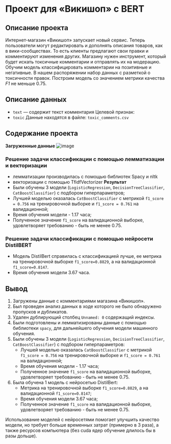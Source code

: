 # Проект для «Викишоп» с BERT

## Описание проекта
Интернет-магазин «Викишоп» запускает новый сервис. Теперь пользователи могут редактировать и дополнять описания товаров, как в вики-сообществах. То есть клиенты предлагают свои правки и комментируют изменения других. Магазину нужен инструмент, который будет искать токсичные комментарии и отправлять их на модерацию. 
Обучим модель классифицировать комментарии на позитивные и негативные. В нашем распоряжении набор данных с разметкой о токсичности правок.
Построим модель со значением метрики качества *F1* не меньше 0.75.

## Описание данных
-	`text` — содержит текст комментария
Целевой признак:
-    `toxic`
Данные находятся в файле: `toxic_comments.csv` 

## Содержание проекта
**Загруженные данные**
![image](https://github.com/user-attachments/assets/2491ab82-f622-4605-b91f-8273e6ed5dab)

### Решение задачи классификации с помощью лемматизации и векторизации
- лемматизации производилась с помощью библиотек Spacy и nltk
- векторизации с помощью TfidfVectorizer
**Результат**
- Были обучены 3 модели (`LogisticRegression`, `DecisionTreeClassifier`, `CatBoostClassifier`) с подбором гиперпараметров;
- Лучшей моделью оказалась `CatBoostClassifier` с метрикой `f1_score = 0.756` на тренировочной выборке и `f1_score = 0.761` на валидационной;
- Время обучения модели - 1.17 часа;
- Полученное значение `f1_score` на валидационной выборке, удовлетворяет требованию - быть не менее 0.75.

### Решение задачи классификации с помощью нейросети DistilBERT
- Модель DistilBert справилась с классификацией лучше, ее метрика на тренировочной выборке `f1_score=0.8829`, а на валидационной `f1_score=0.8147`.
- Время обучения модели 3.67 часа.

## Вывод
1. Загружены данные с комментариями магазина «Викишоп».
2. Был проведен анализ данных в ходе которого не было обнаружено пропусков и дубликатов.
3. Удален дублирующий столбец `Unnamed: 0` содержащий индексы.
4. Были подготовлены и лемматизированы данные с помощью библиотеки `spacy`, для дальнейшего обучения модели машинного обучения.
5. Были обучены 3 модели (`LogisticRegression`, `DecisionTreeClassifier`, `CatBoostClassifier`) с подбором гиперпараметров:
    - Лучшей моделью оказалась `CatBoostClassifier` с метрикой `f1_score = 0.756` на тренировочной выборке и `f1_score = 0.761` на валидационной;
    - Время обучения модели - 1.17 часа;
    - Полученное значение `f1_score` на валидационной выборке, удовлетворяет требованию - быть не менее 0.75.
6. Была обучена 1 модель с нейросетью DistilBert:
    - Метрика на тренировочной выборке `f1_score=0.8829`, а на валидационной `f1_score=0.8147`;
    - Время обучения модели 3.67 часа;
    - Полученное значение `f1_score` на валидационной выборке, удовлетворяет требованию - быть не менее 0.75.

Использование моделей с нейросетями помогает улучшить качество модели, но требует больше временных затрат (примерно в 3 раза), а также ресурсов компьютера (без cuda ядер обучение длилось бы в разы дольше).
